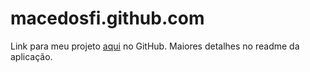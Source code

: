 # macedosfi.github.com

Link para meu projeto <a href="https://github.com/MacedoSFI/equipes-de-projeto">aqui</a> no GitHub.
Maiores detalhes no readme da aplicação.

